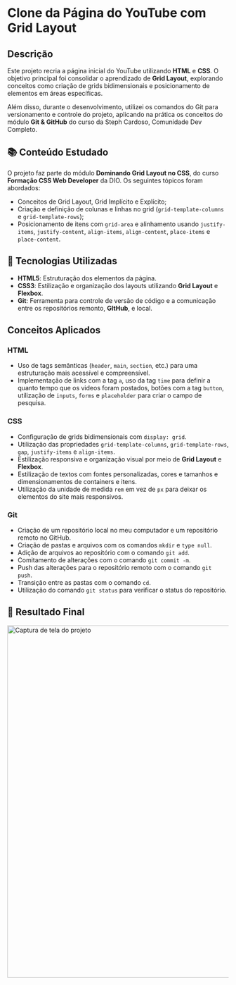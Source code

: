 # Clone da Página do YouTube com Grid Layout

## Descrição
Este projeto recria a página inicial do YouTube utilizando **HTML** e **CSS**. O objetivo principal foi consolidar o aprendizado de **Grid Layout**, explorando conceitos como criação de grids bidimensionais e posicionamento de elementos em áreas específicas.

Além disso, durante o desenvolvimento, utilizei os comandos do Git para versionamento e controle do projeto, aplicando na prática os conceitos do módulo **Git & GitHub** do curso da Steph Cardoso, Comunidade Dev Completo.

## 📚 Conteúdo Estudado
O projeto faz parte do módulo **Dominando Grid Layout no CSS**, do curso **Formação CSS Web Developer** da DIO. Os seguintes tópicos foram abordados:
- Conceitos de Grid Layout, Grid Implícito e Explícito;
- Criação e definição de colunas e linhas no grid (`grid-template-columns` e `grid-template-rows`);
- Posicionamento de itens com `grid-area` e alinhamento usando `justify-items`, `justify-content`, `align-items`, `align-content`, `place-items` e `place-content`.

## 🚀 Tecnologias Utilizadas
- **HTML5**: Estruturação dos elementos da página.
- **CSS3**: Estilização e organização dos layouts utilizando **Grid Layout** e **Flexbox**.
- **Git**: Ferramenta para controle de versão de código e a comunicação entre os repositórios remonto, **GItHub**, e local.

## Conceitos Aplicados
### HTML
- Uso de tags semânticas (`header`, `main`, `section`, etc.) para uma estruturação mais acessível e compreensível.
- Implementação de links com a tag `a`, uso da tag `time` para definir a quanto tempo que os videos foram postados, botões com a tag `button`, utilização de `inputs`, `forms` e `placeholder` para criar o campo de pesquisa.

### CSS
- Configuração de grids bidimensionais com `display: grid`.
- Utilização das propriedades `grid-template-columns`, `grid-template-rows`, `gap`, `justify-items` e `align-items`.
- Estilização responsiva e organização visual por meio de **Grid Layout** e **Flexbox**.
- Estilização de textos com fontes personalizadas, cores e tamanhos e dimensionamentos de containers e itens.
- Utilização da unidade de medida `rem` em vez de `px` para deixar os elementos do site mais responsivos.

### Git
- Criação de um repositório local no meu computador e um repositório remoto no GitHub.
- Criação de pastas e arquivos com os comandos `mkdir` e `type null`.
- Adição de arquivos ao repositório com o comando `git add`.
- Comitamento de alterações com o comando `git commit -m`.
- Push das alterações para o repositório remoto com o comando `git push`.
- Transição entre as pastas com o comando `cd`.
- Utilização do comando `git status` para verificar o status do repositório.

## 📸 Resultado Final
<img src="./assets/imgs/Protótipo.jpeg" alt="Captura de tela do projeto" width="800px">